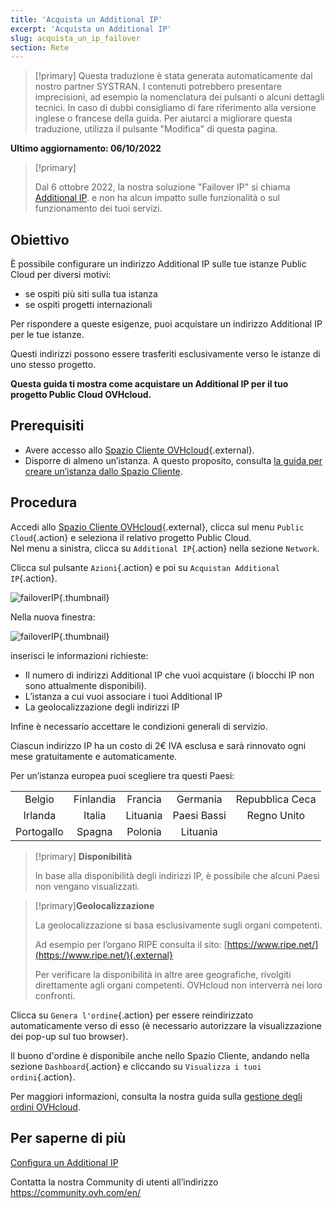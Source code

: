 ```yaml
---
title: 'Acquista un Additional IP'
excerpt: 'Acquista un Additional IP'
slug: acquista_un_ip_failover
section: Rete
---
```


> [!primary]
> Questa traduzione è stata generata automaticamente dal nostro partner SYSTRAN. I contenuti potrebbero presentare imprecisioni, ad esempio la nomenclatura dei pulsanti o alcuni dettagli tecnici. In caso di dubbi consigliamo di fare riferimento alla versione inglese o francese della guida. Per aiutarci a migliorare questa traduzione, utilizza il pulsante "Modifica" di questa pagina.
>

**Ultimo aggiornamento: 06/10/2022**

> [!primary]
>
> Dal 6 ottobre 2022, la nostra soluzione "Failover IP" si chiama [Additional IP](https://www.ovhcloud.com/it/network/additional-ip/). e non ha alcun impatto sulle funzionalità o sul funzionamento dei tuoi servizi.
>

## Obiettivo

È possibile configurare un indirizzo Additional IP sulle tue istanze Public Cloud per diversi motivi:

- se ospiti più siti sulla tua istanza
- se ospiti progetti internazionali

Per rispondere a queste esigenze, puoi acquistare un indirizzo Additional IP per le tue istanze.

Questi indirizzi possono essere trasferiti esclusivamente verso le istanze di uno stesso progetto.

**Questa guida ti mostra come acquistare un Additional IP per il tuo progetto Public Cloud OVHcloud.**


## Prerequisiti

- Avere accesso allo [Spazio Cliente OVHcloud](https://www.ovh.com/auth/?action=gotomanager&from=https://www.ovh.it/&ovhSubsidiary=it){.external}.
- Disporre di almeno un’istanza. A questo proposito, consulta [la guida per creare un’istanza dallo Spazio Cliente](https://docs.ovh.com/it/public-cloud/crea_unistanza_dallo_spazio_cliente_ovh/).

## Procedura

Accedi allo [Spazio Cliente OVHcloud](https://www.ovh.com/auth/?action=gotomanager&from=https://www.ovh.it/&ovhSubsidiary=it){.external}, clicca sul menu `Public Cloud`{.action} e seleziona il relativo progetto Public Cloud.<br>
Nel menu a sinistra, clicca su `Additional IP`{.action} nella sezione `Network`.

Clicca sul pulsante `Azioni`{.action} e poi su `Acquistan Additional IP`{.action}.

![failoverIP](images/buyfailoverip1-2021.png){.thumbnail}

Nella nuova finestra:

![failoverIP](images/buyfailoverip2-2021.png){.thumbnail}

inserisci le informazioni richieste:

* Il numero di indirizzi Additional IP che vuoi acquistare (i blocchi IP non sono attualmente disponibili).
* L’istanza a cui vuoi associare i tuoi Additional IP
* La geolocalizzazione degli indirizzi IP 

Infine è necessario accettare le condizioni generali di servizio.

Ciascun indirizzo IP ha un costo di 2€ IVA esclusa e sarà rinnovato ogni mese gratuitamente e automaticamente.

Per un’istanza europea puoi scegliere tra questi Paesi:

|          |          |          |           |                    |
|:--------:|:--------:|:--------:|:---------:|:------------------:|
| Belgio | Finlandia |  Francia  | Germania | Repubblica Ceca |
|  Irlanda |  Italia  | Lituania |  Paesi Bassi |     Regno Unito    |
| Portogallo |  Spagna |  Polonia |  Lituania |                    |


> [!primary] **Disponibilità**
> 
> In base alla disponibilità degli indirizzi IP,
> è possibile che alcuni Paesi non vengano visualizzati.
> 

> [!primary]**Geolocalizzazione**
>
> La geolocalizzazione si basa esclusivamente sugli organi competenti.
> 
> Ad esempio per l’organo RIPE consulta il sito: [https://www.ripe.net/](https://www.ripe.net/){.external}
>
> Per verificare la disponibilità in altre aree geografiche, rivolgiti direttamente agli organi competenti. OVHcloud non interverrà nei loro confronti.

Clicca su `Genera l'ordine`{.action} per essere reindirizzato automaticamente verso di esso (è necessario autorizzare la visualizzazione dei pop-up sul tuo browser).

Il buono d'ordine è disponibile anche nello Spazio Cliente, andando nella sezione `Dashboard`{.action} e cliccando su `Visualizza i tuoi ordini`{.action}.

Per maggiori informazioni, consulta la nostra guida sulla [gestione degli ordini OVHcloud](https://docs.ovh.com/it/billing/gestire-ordini-ovh/).

## Per saperne di più

[Configura un Additional IP](https://docs.ovh.com/it/public-cloud/configura-un-ip-failover/)

Contatta la nostra Community di utenti all’indirizzo <https://community.ovh.com/en/>